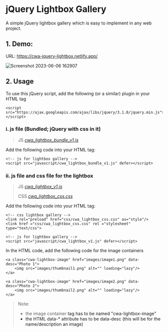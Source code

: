 # jQuery Lightbox Gallery

A simple jQuery lightbox gallery which is easy to implement in any web project.

## 1. Demo: 

URL: <https://cwa-jquery-lightbox.netlify.app/>

![Screenshot 2023-06-06 162907](https://github.com/HashBrownTTM/jQuery-Lightbox-Gallery/assets/93540733/11390e70-9f6e-432a-b21c-fd3cf3c43966)

## 2. Usage
To use this jQuery script, add the following (or a similar) plugin in your HTML <head> tag

~~~
<script src="https://ajax.googleapis.com/ajax/libs/jquery/3.1.0/jquery.min.js"></script>
~~~
  
### i. js file (Bundled; jQuery with css in it)

> JS
> *[cwa_lightbox_bundle_v1.js](https://github.com/HashBrownTTM/jQuery-Lightbox-Gallery/blob/main/cwa_lightbox_(jquery%20with%20css)/javascript/cwa_lightbox_bundle_v1.js)* 

Add the following code into your HTML <head> tag:

~~~
<!-- js for lightbox gallery -->
<script src="javascript/cwa_lightbox_bundle_v1.js" defer></script>
~~~

### ii. js file and css file for the lightbox

> JS
> *[cwa_lightbox_v1.js](https://github.com/HashBrownTTM/jQuery-Lightbox-Gallery/blob/main/cwa_lightbox/javascript/cwa_lightbox_v1.js)* 
>
> CSS
> *[cwa_lightbox_css.css](https://github.com/HashBrownTTM/jQuery-Lightbox-Gallery/blob/main/cwa_lightbox/css/cwa_lightbox_css.css)* 

Add the following code into your HTML <head> tag:
  
~~~
<!-- css lightbox gallery -->
<link rel="preload" href="css/cwa_lightbox_css.css" as="style"/> 
<link href ="css/cwa_lightbox_css.css" rel ="stylesheet" type="text/css">

<!-- js for lightbox gallery -->
<script src="javascript/cwa_lightbox_v1.js" defer></script> 
~~~

In the HTML code, add the following code for the image containers

~~~
<a class="cwa-lightbox-image" href="images/image1.png" data-desc="Photo 1">
    <img src="images/thumbnail1.png" alt="" loading="lazy"/>
</a>

<a class="cwa-lightbox-image" href="images/image2.png" data-desc="Photo 2">
    <img src="images/thumbnail2.png" alt="" loading="lazy"/>
</a>
~~~
  
> Note: 
> - the image container <a> tag has to be named "cwa-lightbox-image"
> - the HTML data-* attribute has to be data-desc (this will be for the name/description an image)

  
  

